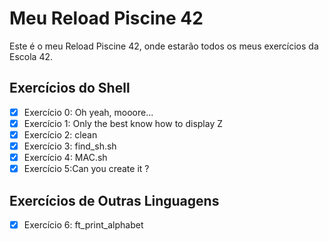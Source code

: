 # Meu Reload Piscine 42

Este é o meu Reload Piscine 42, onde estarão todos os meus exercícios da Escola 42.

## Exercícios do Shell

- [x] Exercício 0: Oh yeah, mooore...
- [x] Exercício 1: Only the best know how to display Z
- [x] Exercício 2: clean
- [x] Exercício 3: find_sh.sh
- [x] Exercício 4: MAC.sh
- [x] Exercício 5:Can you create it ?

## Exercícios de Outras Linguagens
- [x] Exercício 6: ft_print_alphabet
